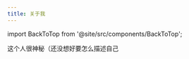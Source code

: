 ```yaml
---
title: 关于我
---
```


import BackToTop from '@site/src/components/BackToTop';


<BackToTop />

这个人很神秘（还没想好要怎么描述自己


